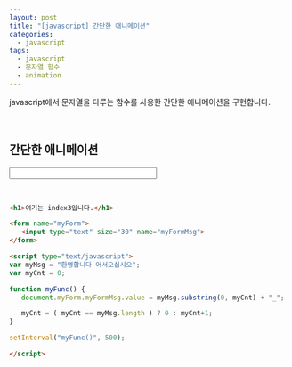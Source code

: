 ```yaml
---
layout: post
title: "[javascript] 간단한 애니메이션"
categories:
  - javascript
tags:
  - javascript
  - 문자열 함수
  - animation
---
```


javascript에서 문자열을 다루는 함수를 사용한 간단한 애니메이션을 구현합니다.

<br>



## 간단한 애니메이션

<form name="myForm">
   <input type="text" size="30" name="myFormMsg">
</form>

<script type="text/javascript">
var myMsg = "환영합니다 어서오십시오";
var myCnt = 0;

function myFunc() {
   document.myForm.myFormMsg.value = myMsg.substring(0, myCnt) + "_ ";
   myCnt = ( myCnt == myMsg.length ) ? 0 : myCnt+1;
}

setInterval("myFunc()", 500);
</script>

<br>

```html
<h1>여기는 index3입니다.</h1>

<form name="myForm">
   <input type="text" size="30" name="myFormMsg">
</form>

<script type="text/javascript">
var myMsg = "환영합니다 어서오십시오";
var myCnt = 0;

function myFunc() {
   document.myForm.myFormMsg.value = myMsg.substring(0, myCnt) + "_";

   myCnt = ( myCnt == myMsg.length ) ? 0 : myCnt+1;
}

setInterval("myFunc()", 500);

</script>
```
